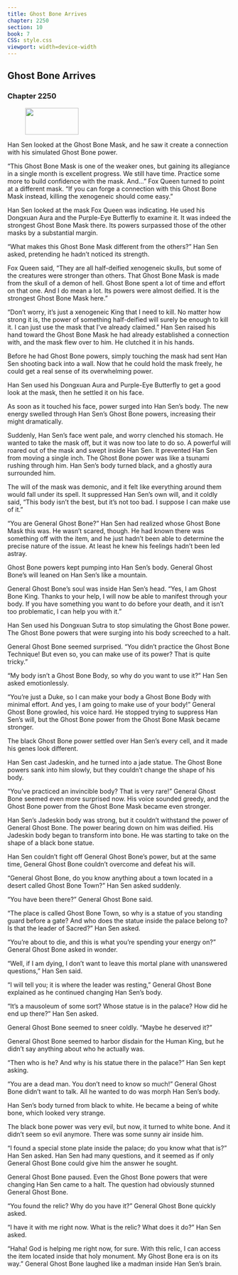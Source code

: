 ```yaml
---
title: Ghost Bone Arrives
chapter: 2250
section: 10
book: 7
CSS: style.css
viewport: width=device-width
---
```


## Ghost Bone Arrives

### Chapter 2250

<figure>
	<img src="../Images/gem.gif" alt="" id="gem" width="120" height="60" />
</figure>

Han Sen looked at the Ghost Bone Mask, and he saw it create a connection with his simulated Ghost Bone power.

“This Ghost Bone Mask is one of the weaker ones, but gaining its allegiance in a single month is excellent progress. We still have time. Practice some more to build confidence with the mask. And…” Fox Queen turned to point at a different mask. “If you can forge a connection with this Ghost Bone Mask instead, killing the xenogeneic should come easy.”

Han Sen looked at the mask Fox Queen was indicating. He used his Dongxuan Aura and the Purple-Eye Butterfly to examine it. It was indeed the strongest Ghost Bone Mask there. Its powers surpassed those of the other masks by a substantial margin.

“What makes this Ghost Bone Mask different from the others?” Han Sen asked, pretending he hadn’t noticed its strength.

Fox Queen said, “They are all half-deified xenogeneic skulls, but some of the creatures were stronger than others. That Ghost Bone Mask is made from the skull of a demon of hell. Ghost Bone spent a lot of time and effort on that one. And I do mean a lot. Its powers were almost deified. It is the strongest Ghost Bone Mask here.”

“Don’t worry, it’s just a xenogeneic King that I need to kill. No matter how strong it is, the power of something half-deified will surely be enough to kill it. I can just use the mask that I’ve already claimed.” Han Sen raised his hand toward the Ghost Bone Mask he had already established a connection with, and the mask flew over to him. He clutched it in his hands.

Before he had Ghost Bone powers, simply touching the mask had sent Han Sen shooting back into a wall. Now that he could hold the mask freely, he could get a real sense of its overwhelming power.

Han Sen used his Dongxuan Aura and Purple-Eye Butterfly to get a good look at the mask, then he settled it on his face.

As soon as it touched his face, power surged into Han Sen’s body. The new energy swelled through Han Sen’s Ghost Bone powers, increasing their might dramatically.

Suddenly, Han Sen’s face went pale, and worry clenched his stomach. He wanted to take the mask off, but it was now too late to do so. A powerful will roared out of the mask and swept inside Han Sen. It prevented Han Sen from moving a single inch. The Ghost Bone power was like a tsunami rushing through him. Han Sen’s body turned black, and a ghostly aura surrounded him.

The will of the mask was demonic, and it felt like everything around them would fall under its spell. It suppressed Han Sen’s own will, and it coldly said, “This body isn’t the best, but it’s not too bad. I suppose I can make use of it.”

“You are General Ghost Bone?” Han Sen had realized whose Ghost Bone Mask this was. He wasn’t scared, though. He had known there was something off with the item, and he just hadn’t been able to determine the precise nature of the issue. At least he knew his feelings hadn’t been led astray.

Ghost Bone powers kept pumping into Han Sen’s body. General Ghost Bone’s will leaned on Han Sen’s like a mountain.

General Ghost Bone’s soul was inside Han Sen’s head. “Yes, I am Ghost Bone King. Thanks to your help, I will now be able to manifest through your body. If you have something you want to do before your death, and it isn’t too problematic, I can help you with it.”

Han Sen used his Dongxuan Sutra to stop simulating the Ghost Bone power. The Ghost Bone powers that were surging into his body screeched to a halt.

General Ghost Bone seemed surprised. “You didn’t practice the Ghost Bone Technique! But even so, you can make use of its power? That is quite tricky.”

“My body isn’t a Ghost Bone Body, so why do you want to use it?” Han Sen asked emotionlessly.

“You’re just a Duke, so I can make your body a Ghost Bone Body with minimal effort. And yes, I am going to make use of your body!” General Ghost Bone growled, his voice hard. He stopped trying to suppress Han Sen’s will, but the Ghost Bone power from the Ghost Bone Mask became stronger.

The black Ghost Bone power settled over Han Sen’s every cell, and it made his genes look different.

Han Sen cast Jadeskin, and he turned into a jade statue. The Ghost Bone powers sank into him slowly, but they couldn’t change the shape of his body.

“You’ve practiced an invincible body? That is very rare!” General Ghost Bone seemed even more surprised now. His voice sounded greedy, and the Ghost Bone power from the Ghost Bone Mask became even stronger.

Han Sen’s Jadeskin body was strong, but it couldn’t withstand the power of General Ghost Bone. The power bearing down on him was deified. His Jadeskin body began to transform into bone. He was starting to take on the shape of a black bone statue.

Han Sen couldn’t fight off General Ghost Bone’s power, but at the same time, General Ghost Bone couldn’t overcome and defeat his will.

“General Ghost Bone, do you know anything about a town located in a desert called Ghost Bone Town?” Han Sen asked suddenly.

“You have been there?” General Ghost Bone said.

“The place is called Ghost Bone Town, so why is a statue of you standing guard before a gate? And who does the statue inside the palace belong to? Is that the leader of Sacred?” Han Sen asked.

“You’re about to die, and this is what you’re spending your energy on?” General Ghost Bone asked in wonder.

“Well, if I am dying, I don’t want to leave this mortal plane with unanswered questions,” Han Sen said.

“I will tell you; it is where the leader was resting,” General Ghost Bone explained as he continued changing Han Sen’s body.

“It’s a mausoleum of some sort? Whose statue is in the palace? How did he end up there?” Han Sen asked.

General Ghost Bone seemed to sneer coldly. “Maybe he deserved it?”

General Ghost Bone seemed to harbor disdain for the Human King, but he didn’t say anything about who he actually was.

“Then who is he? And why is his statue there in the palace?” Han Sen kept asking.

“You are a dead man. You don’t need to know so much!” General Ghost Bone didn’t want to talk. All he wanted to do was morph Han Sen’s body.

Han Sen’s body turned from black to white. He became a being of white bone, which looked very strange.

The black bone power was very evil, but now, it turned to white bone. And it didn’t seem so evil anymore. There was some sunny air inside him.

“I found a special stone plate inside the palace; do you know what that is?” Han Sen asked. Han Sen had many questions, and it seemed as if only General Ghost Bone could give him the answer he sought.

General Ghost Bone paused. Even the Ghost Bone powers that were changing Han Sen came to a halt. The question had obviously stunned General Ghost Bone.

“You found the relic? Why do you have it?” General Ghost Bone quickly asked.

“I have it with me right now. What is the relic? What does it do?” Han Sen asked.

“Haha! God is helping me right now, for sure. With this relic, I can access the item located inside that holy monument. My Ghost Bone era is on its way.” General Ghost Bone laughed like a madman inside Han Sen’s brain.